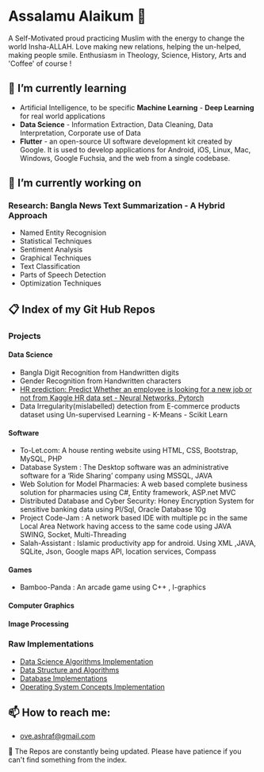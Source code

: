 # Assalamu Alaikum  👋
A Self-Motivated proud practicing Muslim with the energy to change the world Insha-ALLAH. Love making new relations, helping the un-helped, making people smile. Enthusiasm in Theology, Science, History, Arts and 'Coffee' of course ! 




## 🌱 I’m currently learning
* Artificial Intelligence, to be specific **Machine Learning** - **Deep Learning** for real world applications 
* **Data Science** - Information Extraction, Data Cleaning, Data Interpretation, Corporate use of Data  
* **Flutter** - an open-source UI software development kit created by Google. It is used to develop applications for Android, iOS, Linux, Mac, Windows, Google Fuchsia, and the web from a single codebase.


## 🔭 I’m currently working on

### Research: Bangla News Text Summarization - A Hybrid Approach
* Named Entity Recognision 
* Statistical Techniques
* Sentiment Analysis
* Graphical Techniques
* Text Classification
* Parts of Speech Detection
* Optimization Techniques


## 📋 Index of my Git Hub Repos


### Projects
#### **Data Science**
* Bangla Digit Recognition from Handwritten digits
* Gender Recognition from Handwritten characters 
* [HR prediction: Predict Whether an employee is looking for a new job or not from Kaggle HR data set - Neural Networks, Pytorch](https://github.com/ashrafulhaqove/Data-Science-Projects/tree/main/HR%20Prediction)
* Data Irregularity(mislabelled) detection from E-commerce products dataset using Un-supervised Learning - K-Means - Scikit Learn 


#### **Software**
* To-Let.com: A house renting website using HTML, CSS, Bootstrap, MySQL, PHP
* Database System : The Desktop software was an administrative software for a ‘Ride Sharing’ company using MSSQL, JAVA
* Web Solution for Model Pharmacies: A web based complete business solution for pharmacies using C#, Entity framework, ASP.net MVC
* Distributed Database and Cyber Security: Honey Encryption System for sensitive banking data using Pl/Sql, Oracle Database 10g
* Project Code-Jam : A network based IDE with multiple pc in the same Local Area Network having access to the same code using JAVA SWING, Socket, Multi-Threading
* Salah-Assistant : Islamic productivity app for android. Using XML ,JAVA, SQLite, Json, Google maps API, location services, Compass

#### **Games**

* Bamboo-Panda : 
  An arcade game using C++ , I-graphics


#### **Computer Graphics**

#### **Image Processing**



### Raw Implementations
* [Data Science Algorithms Implementation](https://github.com/ashrafulhaqove/Data-Science)
* [Data Structure and Algorithms](https://github.com/ashrafulhaqove/DataStructures-Algorithms)
* [Database Implementations](https://github.com/ashrafulhaqove/DataBase-lab)
* [Operating System Concepts Implementation](https://github.com/ashrafulhaqove/OS-Lab)



## 📫 How to reach me:
* ove.ashraf@gmail.com


🤔 The Repos are constantly being updated. Please have patience if you can't find something from the index.
<!--
**ashrafulhaqove/ashrafulhaqove** is a ✨ _special_ ✨ repository because its `README.md` (this file) appears on your GitHub profile.

Here are some ideas to get you started:

- 🔭 I’m currently working on ...
- 🌱 I’m currently learning ...
- 👯 I’m looking to collaborate on ...
- 🤔 I’m looking for help with ...
- 💬 Ask me about ...
- 📫 How to reach me: ...
- 😄 Pronouns: ...
- ⚡ Fun fact: ...
-->
